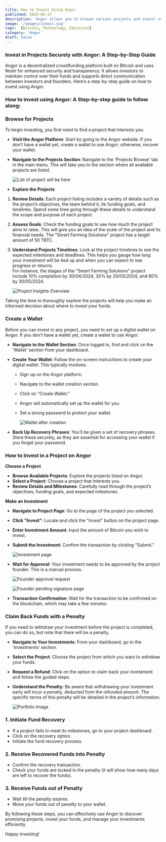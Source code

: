 ```yaml
---
title: How to Invest Using Angor
published: 2024-06-17
description: 'Angor allows you to browse various projects and invest securely using Bitcoin. Create a wallet, select a project, submit your investment for approval, and manage your funds with ease.'
image: '/images/invest.svg'
tags:  [Bitcoin, Technology, Education]
category: 'Angor'
draft: false 
---
```

### Invest in Projects Securely with Angor: A Step-by-Step Guide

Angor is a decentralized crowdfunding platform built on Bitcoin and uses Nostr for enhanced security and transparency. It allows investors to maintain control over their funds and supports direct communication between investors and founders. Here’s a step-by-step guide on how to invest using Angor.


### How to invest using Angor: A Step-by-step guide to follow along:

### Browse for Projects

To begin investing, you first need to find a project that interests you.

- **Visit the Angor Platform**: Start by going to the Angor website. If you don’t have a wallet yet, create a wallet to use Angor; otherwise, recover your wallet.

- **Navigate to the Projects Section**: Navigate to the 'Projects Browse' tab in the main menu. This will take you to the section where all available projects are listed.

    ![List of project will be here](./assets/project-list.svg)

- **Explore the Projects**
1. **Review Details**: Each project listing includes a variety of details such as the project’s objectives, the team behind it, its funding goals, and timelines. Spend some time going through these details to understand the scope and purpose of each project.

2. **Assess Goals**: Check the funding goals to see how much the project aims to raise. This will give you an idea of the scale of the project and its financial needs. The "Smart Farming Solutions" project has a target amount of 50 TBTC.
3. **Understand Projects Timelines**: Look at the project timelines to see the expected milestones and deadlines. This helps you gauge how long your investment will be tied up and when you can expect to see progress or returns. <br>For instance, the stages of the "Smart Farming Solutions" project include 10% completion by 30/04/2024, 30% by 20/05/2024, and 60% by 30/05/2024.

    
    ![Project Insights Overview](./assets/project-insider.svg)

Taking the time to thoroughly explore the projects will help you make an informed decision about where to invest your funds.

### Create a Wallet

Before you can invest in any project, you need to set up a digital wallet on Angor. If you don’t have a wallet yet, create a wallet to use Angor.



- **Navigate to the Wallet Section**: Once logged in, find and click on the 'Wallet' section from your dashboard.

- **Create Your Wallet**: Follow the on-screen instructions to create your digital wallet. This typically involves:

    - Sign up on the Angor platform.
    - Navigate to the wallet creation section.
    - Click on "Create Wallet."
    - Angor will automatically set up the wallet for you.
    - Set a strong password to protect your wallet.

        ![Wallet after creation](./assets/wallet-after-creation.svg)

- **Back Up Recovery Phrases**: You’ll be given a set of recovery phrases. Store these securely, as they are essential for accessing your wallet if you forget your password.

### How to Invest in a Project on Angor

**Choose a Project**

- **Browse Available Projects**: Explore the projects listed on Angor.
- **Select a Project**: Choose a project that interests you.
- **Review Details and Milestones**: Carefully read through the project’s objectives, funding goals, and expected milestones.

**Make an Investment**

- **Navigate to Project Page**: Go to the page of the project you selected.
- **Click "Invest"**: Locate and click the "Invest" button on the project page.
- **Enter Investment Amount**: Input the amount of Bitcoin you wish to invest.
- **Submit the Investment**: Confirm the transaction by clicking "Submit."

    ![Investment page](./assets/investment-page.svg)

- **Wait for Approval**: Your investment needs to be approved by the project founder. This is a manual process.

    ![Founder approval request](./assets/founder-page.svg)

    ![Founder pending signature page](./assets/founder-pending-signature.svg)


- **Transaction Confirmation**: Wait for the transaction to be confirmed on the blockchain, which may take a few minutes.

### Claim Back Funds with a Penalty

If you need to withdraw your investment before the project is completed, you can do so, but note that there will be a penalty.

- **Navigate to Your Investments**: From your dashboard, go to the 'Investments' section.
- **Select the Project**: Choose the project from which you want to withdraw your funds.
- **Request a Refund**: Click on the option to claim back your investment and follow the guided steps.
- **Understand the Penalty**: Be aware that withdrawing your investment early will incur a penalty, deducted from the refunded amount. The specific terms of this penalty will be detailed in the project’s information.

    ![Portfolio Image](./assets/invested-portfolio.svg)

### 1. Initiate Fund Recovery

- If a project fails to meet its milestones, go to your project dashboard.
- Click on the recovery option.
- Initiate the fund recovery process.

### 2. Receive Recovered Funds into Penalty

- Confirm the recovery transaction.
- Check your funds are locked in the penalty (it will show how many days are left to recover the funds).

### 3. Receive Funds out of Penalty

- Wait till the penalty expires.
- Move your funds out of penalty to your wallet.


By following these steps, you can effectively use Angor to discover promising projects, invest your funds, and manage your investments efficiently.

Happy investing!